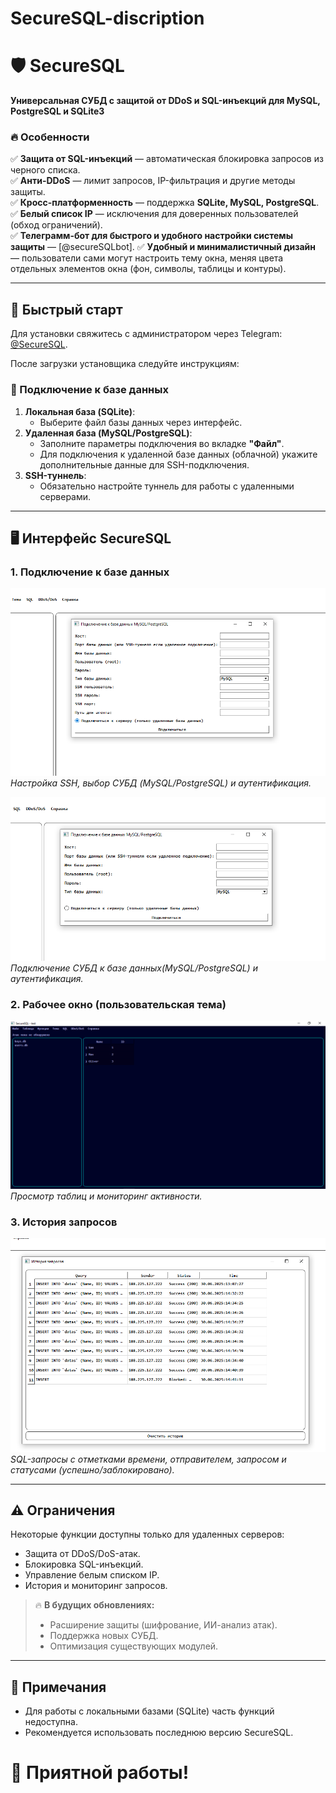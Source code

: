 # SecureSQL-discription

# 🛡️ SecureSQL  
**Универсальная СУБД с защитой от DDoS и SQL-инъекций для MySQL, PostgreSQL и SQLite3**  

### 🔥 Особенности  
✅ **Защита от SQL-инъекций** — автоматическая блокировка запросов из черного списка.  
✅ **Анти-DDoS** — лимит запросов, IP-фильтрация и другие методы защиты.  
✅ **Кросс-платформенность** — поддержка **SQLite, MySQL, PostgreSQL**.  
✅ **Белый список IP** — исключения для доверенных пользователей (обход ограничений).  
✅ **Телеграмм-бот для быстрого и удобного настройки системы защиты** — [@secureSQLbot].
✅ **Удобный и минималистичный дизайн** — пользователи сами могут настроить тему окна, меняя цвета отдельных элементов окна (фон, символы, таблицы и контуры).

---

## 🚀 Быстрый старт  
Для установки свяжитесь с администратором через Telegram: [@SecureSQL](https://t.me/SecureSQL).  

После загрузки установщика следуйте инструкциям:  

### 📌 Подключение к базе данных  
1. **Локальная база (SQLite)**:  
   - Выберите файл базы данных через интерфейс.  
2. **Удаленная база (MySQL/PostgreSQL)**:  
   - Заполните параметры подключения во вкладке **"Файл"**.  
   - Для подключения к удаленной базе данных (облачной) укажите дополнительные данные для SSH-подключения.  
3. **SSH-туннель**:  
   - Обязательно настройте туннель для работы с удаленными серверами.  

---

## 🖥️ Интерфейс SecureSQL  

### 1. Подключение к базе данных  
![Форма подключения с SSH](screens/ssh_connection_screen.png)  
*Настройка SSH, выбор СУБД (MySQL/PostgreSQL) и аутентификация.*  

![Форма подключения без SSH](screens/without_ssh_screen.png)  
*Подключение СУБД к базе данных(MySQL/PostgreSQL) и аутентификация.*  

### 2. Рабочее окно (пользовательская тема)  
![Основной интерфейс](screens/total_work_screen.png)  
*Просмотр таблиц и мониторинг активности.*  

### 3. История запросов  
![История и логи](screens/history_screen.png)  
*SQL-запросы с отметками времени, отправителем, запросом и статусами (успешно/заблокировано).*  

---

## ⚠️ Ограничения  
Некоторые функции доступны только для удаленных серверов:  
- Защита от DDoS/DoS-атак.  
- Блокировка SQL-инъекций.  
- Управление белым списком IP.  
- История и мониторинг запросов.  

> 🔥 **В будущих обновлениях:**  
> - Расширение защиты (шифрование, ИИ-анализ атак).  
> - Поддержка новых СУБД.  
> - Оптимизация существующих модулей.  

---

## 📌 Примечания  
- Для работы с локальными базами (SQLite) часть функций недоступна.  
- Рекомендуется использовать последнюю версию SecureSQL.  

# 🚀 Приятной работы!  
